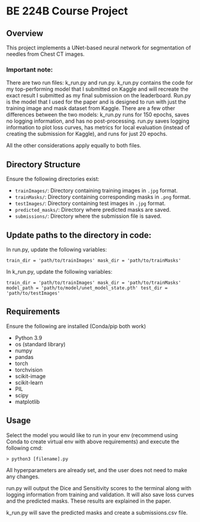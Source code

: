 # BE 224B Course Project

## Overview

This project implements a UNet-based neural network for segmentation of needles from Chest CT images.  

### Important note: 

There are two run files: k_run.py and run.py. k_run.py contains the code for my top-performing model that I submitted on Kaggle and will recreate the exact result I submitted as my final submission on the leaderboard. Run.py is the model that I used for the paper and is designed to run with just the training image and mask dataset from Kaggle. There are a few other differences between the two models: k_run.py runs for 150 epochs, saves no logging information, and has no post-processing. run.py saves logging information to plot loss curves, has metrics for local evaluation (instead of creating the submission for Kaggle), and runs for just 20 epochs. 

All the other considerations apply equally to both files. 

## Directory Structure
Ensure the following directories exist:

- `trainImages/`: Directory containing training images in `.jpg` format.
- `trainMasks/`: Directory containing corresponding masks in `.png` format.
- `testImages/`: Directory containing test images in `.jpg` format.
- `predicted_masks/`: Directory where predicted masks are saved.
- `submissions/`: Directory where the submission file is saved.

## Update paths to the directory in code: 

In run.py, update the following variables: 

`
train_dir = 'path/to/trainImages'
mask_dir = 'path/to/trainMasks'
`

In k_run.py, update the following variables: 

`
train_dir = 'path/to/trainImages'
mask_dir = 'path/to/trainMasks'
model_path = 'path/to/model/unet_model_state.pth'
test_dir = 'path/to/testImages'
`

## Requirements
Ensure the following are installed (Conda/pip both work)

- Python 3.9 
- os (standard library)
- numpy
- pandas
- torch
- torchvision
- scikit-image
- scikit-learn
- PIL
- scipy
- matplotlib

## Usage

Select the model you would like to run in your env (recommend using Conda to create virtual env with above requirements) and execute the following cmd: 

`> python3 [filename].py`

All hyperparameters are already set, and the user does not need to make any changes. 

run.py will output the Dice and Sensitivity scores to the terminal along with logging information from training and validation. It will also save loss curves and the predicted masks. These results are explained in the paper. 

k_run.py will save the predicted masks and create a submissions.csv file. 
